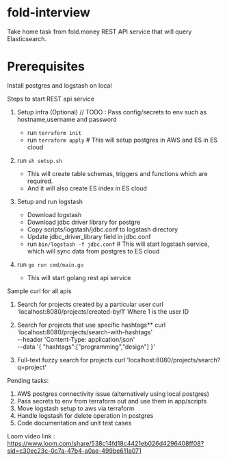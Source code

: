 # fold-interview
Take home task from fold.money
REST API service that will query Elasticsearch.

# Prerequisites
Install postgres and logstash on local

Steps to start REST api service

1) Setup infra (Optional) // TODO : Pass config/secrets to env such as hostname,username and password
    - run `terraform init`
    - run `terraform apply` # This will setup postgres in AWS and ES in ES cloud

2) run `sh setup.sh` 
    - This will create table schemas, triggers and functions which are required.
    - And it will also create ES index in ES cloud

3) Setup and run logstash
    - Download logstash
    - Download jdbc driver library for postgre
    - Copy scripts/logstash/jdbc.conf to logstash directory
    - Update jdbc_driver_library field in jdbc.conf
    - run `bin/logstash -f jdbc.conf` # This will start logstash service, which will sync data from postgres to ES cloud

4) run `go run cmd/main.go`
    - This will start golang rest api service

Sample curl for all apis

1) Search for projects created by a particular user
curl 'localhost:8080/projects/created-by/1' 
Where 1 is the user ID


2) Search for projects that use specific hashtags**
curl 'localhost:8080/projects/search-with-hashtags' \
--header 'Content-Type: application/json' \
--data '{
    "hashtags":["programming","design"]
}'


3) Full-text fuzzy search for projects
curl 'localhost:8080/projects/search?q=project'


Pending tasks:
1) AWS postgres connectivity issue (alternatively using local postgres)
2) Pass secrets to env from terraform out and use them in app/scripts
3) Move logstash setup to aws via terraform
4) Handle logstash for delete operation in postgres
5) Code documentation and unit test cases


Loom video link : https://www.loom.com/share/538c14fd18c4421eb026d4296408ff08?sid=c30ec23c-0c7a-47b4-a0ae-499be611a071